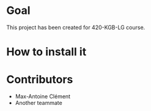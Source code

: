 # Goal
This project has been created for 420-KGB-LG course.  


# How to install it 

# Contributors 
* Max-Antoine Clément
* Another teammate
